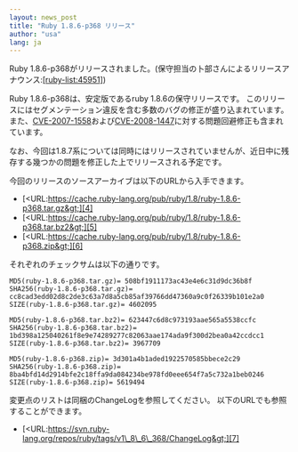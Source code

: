 ```yaml
---
layout: news_post
title: "Ruby 1.8.6-p368 リリース"
author: "usa"
lang: ja
---
```


Ruby
1.8.6-p368がリリースされました。(保守担当の卜部さんによるリリースアナウンス:[\[ruby-list:45951\]][1])

Ruby 1.8.6-p368は、安定版であるruby 1.8.6の保守リリースです。
このリリースにはセグメンテーション違反を含む多数のバグの修正が盛り込まれています。
また、[CVE-2007-1558][2]および[CVE-2008-1447][3]に対する問題回避修正も含まれています。

なお、今回は1.8.7系については同時にはリリースされていませんが、近日中に残存する幾つかの問題を修正した上でリリースされる予定です。

今回のリリースのソースアーカイブは以下のURLから入手できます。

* [&lt;URL:https://cache.ruby-lang.org/pub/ruby/1.8/ruby-1.8.6-p368.tar.gz&gt;][4]
* [&lt;URL:https://cache.ruby-lang.org/pub/ruby/1.8/ruby-1.8.6-p368.tar.bz2&gt;][5]
* [&lt;URL:https://cache.ruby-lang.org/pub/ruby/1.8/ruby-1.8.6-p368.zip&gt;][6]

それぞれのチェックサムは以下の通りです。

    MD5(ruby-1.8.6-p368.tar.gz)= 508bf1911173ac43e4e6c31d9dc36b8f
    SHA256(ruby-1.8.6-p368.tar.gz)= cc8cad3edd02d8c2de3c63a7d8a5cb85af39766dd47360a9c0f26339b101e2a0
    SIZE(ruby-1.8.6-p368.tar.gz)= 4602095

    MD5(ruby-1.8.6-p368.tar.bz2)= 623447c6d8c973193aae565a5538ccfc
    SHA256(ruby-1.8.6-p368.tar.bz2)= 1bd398a125040261f8e9e74289277c82063aae174ada9f300d2bea0a42ccdcc1
    SIZE(ruby-1.8.6-p368.tar.bz2)= 3967709

    MD5(ruby-1.8.6-p368.zip)= 3d301a4b1aded1922570585bbece2c29
    SHA256(ruby-1.8.6-p368.zip)= 8ba4bfd14d2914bfe2c18ffa9da084234be978fd0eee654f7a5c732a1beb0246
    SIZE(ruby-1.8.6-p368.zip)= 5619494

変更点のリストは同梱のChangeLogを参照してください。 以下のURLでも参照することができます。

* [&lt;URL:https://svn.ruby-lang.org/repos/ruby/tags/v1\_8\_6\_368/ChangeLog&gt;][7]



[1]: http://blade.nagaokaut.ac.jp/cgi-bin/scat.rb/ruby/ruby-list/45951
[2]: http://cve.mitre.org/cgi-bin/cvename.cgi?name=CVE-2007-1558
[3]: http://cve.mitre.org/cgi-bin/cvename.cgi?name=CVE-2008-1447
[4]: https://cache.ruby-lang.org/pub/ruby/1.8/ruby-1.8.6-p368.tar.gz
[5]: https://cache.ruby-lang.org/pub/ruby/1.8/ruby-1.8.6-p368.tar.bz2
[6]: https://cache.ruby-lang.org/pub/ruby/1.8/ruby-1.8.6-p368.zip
[7]: https://svn.ruby-lang.org/repos/ruby/tags/v1_8_6_368/ChangeLog
